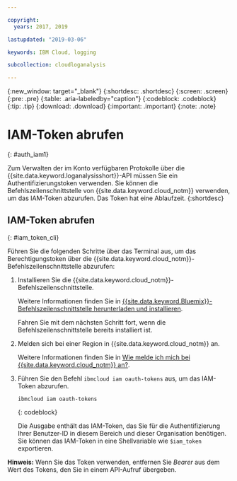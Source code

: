 ```yaml
---

copyright:
  years: 2017, 2019

lastupdated: "2019-03-06"

keywords: IBM Cloud, logging

subcollection: cloudloganalysis

---
```


{:new_window: target="_blank"}
{:shortdesc: .shortdesc}
{:screen: .screen}
{:pre: .pre}
{:table: .aria-labeledby="caption"}
{:codeblock: .codeblock}
{:tip: .tip}
{:download: .download}
{:important: .important}
{:note: .note}


# IAM-Token abrufen
{: #auth_iam1}

Zum Verwalten der im Konto verfügbaren Protokolle über die {{site.data.keyword.loganalysisshort}}-API müssen Sie ein Authentifizierungstoken verwenden. Sie können die Befehlszeilenschnittstelle von {{site.data.keyword.cloud_notm}} verwenden, um das IAM-Token abzurufen. Das Token hat eine Ablaufzeit. 
{:shortdesc}


## IAM-Token abrufen
{: #iam_token_cli}

Führen Sie die folgenden Schritte über das Terminal aus, um das Berechtigungstoken über die {{site.data.keyword.cloud_notm}}-Befehlszeilenschnittstelle abzurufen:

1. Installieren Sie die {{site.data.keyword.cloud_notm}}-Befehlszeilenschnittstelle.

   Weitere Informationen finden Sie in [{{site.data.keyword.Bluemix}}-Befehlszeilenschnittstelle herunterladen und installieren](/docs/cli?topic=cloud-cli-ibmcloud-cli#overview). 
   
   Fahren Sie mit dem nächsten Schritt fort, wenn die Befehlszeilenschnittstelle bereits installiert ist.
    
2. Melden sich bei einer Region in {{site.data.keyword.cloud_notm}} an. 

    Weitere Informationen finden Sie in [Wie melde ich mich bei {{site.data.keyword.cloud_notm}} an?](/docs/services/CloudLogAnalysis/qa?topic=cloudloganalysis-cli_qa#login).
	
3. Führen Sie den Befehl `ibmcloud iam oauth-tokens` aus, um das IAM-Token abzurufen.

    ```
	ibmcloud iam oauth-tokens
	```
	{: codeblock}
	
	Die Ausgabe enthält das IAM-Token, das Sie für die Authentifizierung Ihrer Benutzer-ID in diesem Bereich und dieser Organisation benötigen. Sie können das IAM-Token in eine Shellvariable wie `$iam_token` exportieren.



**Hinweis:** Wenn Sie das Token verwenden, entfernen Sie *Bearer* aus dem Wert des Tokens, den Sie in einem API-Aufruf übergeben.

